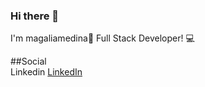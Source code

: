 ### Hi there 👋
I'm magaliamedina👋
Full Stack Developer! :computer:


##Social
<br>
Linkedin <a href="https://www.linkedin.com/magali-anabel-medina" target="_blank">LinkedIn</a>   
<!--
**magaliamedina/magaliamedina** is a ✨ _special_ ✨ repository because its `README.md` (this file) appears on your GitHub profile.

Here are some ideas to get you started:

- 🔭 I’m currently working on ...
- 🌱 I’m currently learning ...
- 👯 I’m looking to collaborate on ...
- 🤔 I’m looking for help with ...
- 💬 Ask me about ...
- 📫 How to reach me: ...
- 😄 Pronouns: ...
- ⚡ Fun fact: ...
-->
